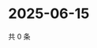 # 2025-06-15

共 0 条

<!-- BEGIN ZHIHUQUESTIONS -->
<!-- 最后更新时间 Sun Jun 15 2025 01:09:06 GMT+0800 (China Standard Time) -->

<!-- END ZHIHUQUESTIONS -->
